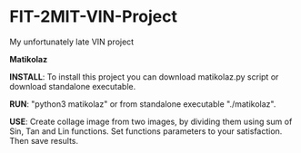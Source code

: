 # FIT-2MIT-VIN-Project
My unfortunately late VIN project

**Matikolaz**

**INSTALL**: To install this project you can download matikolaz.py script or download standalone executable.

**RUN**: "python3 matikolaz" or from standalone executable "./matikolaz".

**USE**: Create collage image from two images, by dividing them using sum of Sin, Tan and Lin functions. Set functions parameters to your satisfaction. Then save results.
